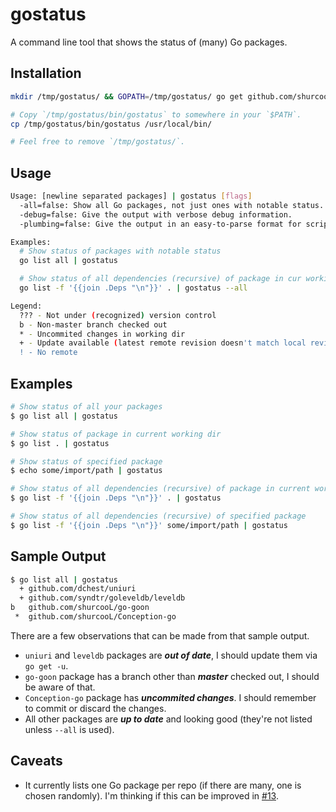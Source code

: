 gostatus
========

A command line tool that shows the status of (many) Go packages.

Installation
------------

```bash
mkdir /tmp/gostatus/ && GOPATH=/tmp/gostatus/ go get github.com/shurcooL/gostatus

# Copy `/tmp/gostatus/bin/gostatus` to somewhere in your `$PATH`.
cp /tmp/gostatus/bin/gostatus /usr/local/bin/

# Feel free to remove `/tmp/gostatus/`.
```

Usage
-----

```bash
Usage: [newline separated packages] | gostatus [flags]
  -all=false: Show all Go packages, not just ones with notable status.
  -debug=false: Give the output with verbose debug information.
  -plumbing=false: Give the output in an easy-to-parse format for scripts.

Examples:
  # Show status of packages with notable status
  go list all | gostatus

  # Show status of all dependencies (recursive) of package in cur working dir
  go list -f '{{join .Deps "\n"}}' . | gostatus --all

Legend:
  ??? - Not under (recognized) version control
  b - Non-master branch checked out
  * - Uncommited changes in working dir
  + - Update available (latest remote revision doesn't match local revision),
  ! - No remote
```

Examples
--------

```bash
# Show status of all your packages
$ go list all | gostatus

# Show status of package in current working dir
$ go list . | gostatus

# Show status of specified package
$ echo some/import/path | gostatus

# Show status of all dependencies (recursive) of package in current working dir
$ go list -f '{{join .Deps "\n"}}' . | gostatus

# Show status of all dependencies (recursive) of specified package
$ go list -f '{{join .Deps "\n"}}' some/import/path | gostatus
```

Sample Output
-------------

```bash
$ go list all | gostatus
  + github.com/dchest/uniuri
  + github.com/syndtr/goleveldb/leveldb
b   github.com/shurcooL/go-goon
 *  github.com/shurcooL/Conception-go
```

There are a few observations that can be made from that sample output.

- `uniuri` and `leveldb` packages are ***out of date***, I should update them via `go get -u`.
- `go-goon` package has a branch other than ***master*** checked out, I should be aware of that.
- `Conception-go` package has ***uncommited changes***. I should remember to commit or discard the changes.
- All other packages are ***up to date*** and looking good (they're not listed unless `--all` is used).

Caveats
-------

- It currently lists one Go package per repo (if there are many, one is chosen randomly). I'm thinking if this can be improved in [#13](https://github.com/shurcooL/gostatus/issues/13).
